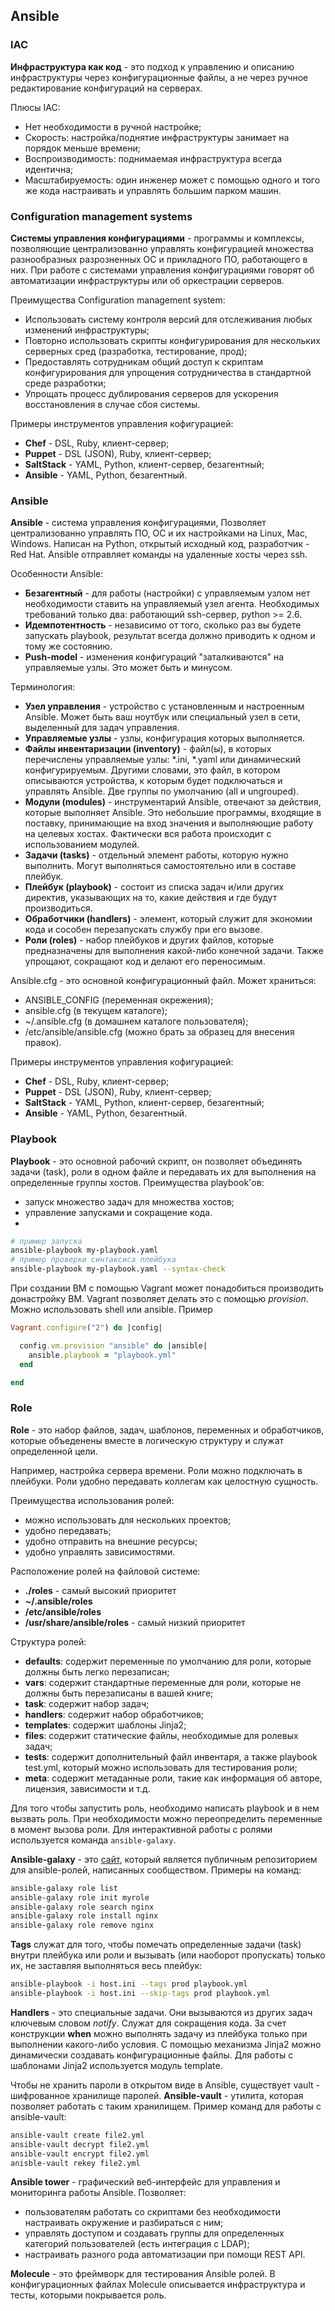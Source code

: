 ## Ansible

### IAC
**Инфраструктура как код** - это подход к управлению и описанию инфраструктуры через конфигурационные файлы, а не через ручное редактирование конфигураций на серверах.

Плюсы IAC:
 - Нет необходимости в ручной настройке;
 - Скорость: настройка/поднятие инфраструктуры занимает на порядок меньше времени;
 - Воспроизводимость: поднимаемая инфраструктура всегда идентична;
 - Масштабируемость: один инженер может с помощью одного и того же кода настраивать и управлять большим парком машин.

### Configuration management systems

**Системы управления конфигурациями** - программы и комплексы, позволяющие централизованно управлять конфигурацией множества разнообразных разрозненных ОС и прикладного ПО, работающего в них. При работе с системами управления конфигурациями говорят об автоматизации инфраструктуры или об оркестрации серверов.

Преимущества Configuration management system:
 - Использовать систему контроля версий для отслеживания любых изменений инфраструктуры;
 - Повторно использовать скрипты конфигурирования для нескольких серверных сред (разработка, тестирование, прод);
 - Предоставлять сотрудникам общий доступ к скриптам конфигурирования для упрощения сотрудничества в стандартной среде разработки;
 - Упрощать процесс дублирования серверов для ускорения восстановления в случае сбоя системы.

Примеры инструментов управления кофигурацией:
 - **Chef** - DSL, Ruby, клиент-сервер;
 - **Puppet** - DSL (JSON), Ruby, клиент-сервер;
 - **SaltStack** - YAML, Python, клиент-сервер, безагентный;
 - **Ansible** - YAML, Python, безагентный.

### Ansible

**Ansible** - система управления конфигурациями, Позволяет централизованно управлять ПО, ОС и их настройками на Linux, Mac, Windows. Написан на Python, открытый исходный код, разработчик - Red Hat. Ansible отправляет команды на удаленные хосты через ssh.

Особенности Ansible:
 - **Безагентный** - для работы (настройки) с управляемым узлом нет необходимости ставить на управляемый узел агента. Необходимых требований только два: работающий ssh-сервер, python >= 2.6.
 - **Идемпотентность** - независимо от того, сколько раз вы будете запускать playbook, результат всегда должно приводить к одном и тому же состоянию.
 - **Push-model** - изменения конфигураций "заталкиваются" на управляемые узлы. Это может быть и минусом.

Терминология:
 - **Узел управления** - устройство с установленным и настроенным Ansible. Может быть ваш ноутбук или специальный узел в сети, выделенный для задач управления.
 - **Управляемые узлы** - узлы, конфигурация которых выполняется.
 - **Файлы инвентаризации (inventory)** - файл(ы), в которых перечислены управляемые узлы: *.ini, *.yaml или динамический конфигурируемым. Другими словами, это файл, в котором описываются устройства, к которым будет подключаться и управлять Ansible. Две группы по умолчанию (all и ungrouped).
 - **Модули (modules)** - инструментарий Ansible, отвечают за действия, которые выполняет Ansible. Это небольшие программы, входящие в поставку, принимающие на вход значения и выполняющие работу на целевых хостах. Фактически вся работа происходит с использованием модулей.
 - **Задачи (tasks)** - отдельный элемент работы, которую нужно выполнить. Могут выполняться самостоятельно или в составе плейбук.
 - **Плейбук (playbook)** - состоит из списка задач и/или других директив, указывающих на то, какие действия и где будут производиться.
 - **Обработчики (handlers)** - элемент, который служит для экономии кода и сособен перезапускать службу при его вызове.
 - **Роли (roles)** - набор плейбуков и других файлов, которые предназначены для выполнения какой-либо конечной задачи. Также упрощают, сокращают код и делают его переносимым.

Ansible.cfg - это основной конфигурационный файл. Может храниться:
 - ANSIBLE_CONFIG (переменная окрежения);
 - ansible.cfg (в текущем каталоге);
 - ~/.ansible.cfg (в домашнем каталоге пользователя);
 - /etc/ansible/ansible.cfg (можно брать за образец для внесения правок).

Примеры инструментов управления кофигурацией:
 - **Chef** - DSL, Ruby, клиент-сервер;
 - **Puppet** - DSL (JSON), Ruby, клиент-сервер;
 - **SaltStack** - YAML, Python, клиент-сервер, безагентный;
 - **Ansible** - YAML, Python, безагентный.

### Playbook

**Playbook** - это основной рабочий скрипт, он позволяет объединять задачи (task), роли в одном файле и передавать их для выполнения на определенные группы хостов.
Преимущества playbook'ов:
 - запуск множество задач для множества хостов;
 - управление запусками и сокращение кода.
 - 

```bash
# пример запуска
ansible-playbook my-playbook.yaml
# пример проверки синтаксиса плейбука
ansible-playbook my-playbook.yaml --syntax-check
```

При создании ВМ с помощью Vagrant может понадобиться производить донастройку ВМ. Vagrant позволяет делать это с помощью _provision_. Можно использовать shell или ansible.
Пример

```ruby
Vagrant.configure("2") do |config|

  config.vm.provision "ansible" do |ansible|
    ansible.playbook = "playbook.yml"
  end

end
```

### Role

**Role** - это набор файлов, задач, шаблонов, переменных и обработчиков, которые объеденены вместе в логическую структуру и служат определенной цели.

Например, настройка сервера времени. Роли можно подключать в плейбуки. Роли удобно передавать коллегам как целостную сущность.

Преимущества использования ролей:
 - можно использовать для нескольких проектов;
 - удобно передавать;
 - удобно отправить на внешние ресурсы;
 - удобно управлять зависимостями.

Расположение ролей на файловой системе:
 - **./roles** - самый высокий приоритет
 - **~/.ansible/roles**
 - **/etc/ansible/roles**
 - **/usr/share/ansible/roles** - самый низкий приоритет

Структура ролей:
 - **defaults**: содержит переменные по умолчанию для роли, которые должны быть легко перезаписан;
 - **vars**: содержит стандартные переменные для роли, которые не должны быть перезаписаны в вашей книге;
 - **task**: содержит набор задач;
 - **handlers**: содержит набор обработчиков;
 - **templates**: содержит шаблоны Jinja2;
 - **files**: содержит статические файлы, необходимые для ролевых задач;
 - **tests**: содержит дополнительный файл инвентаря, а также playbook test.yml, который можно использовать для тестирования роли;
 - **meta**: содержит метаданные роли, такие как информация об авторе, лицензия, зависимости и т.д.

Для того чтобы запустить роль, необходимо написать playbook и в нем вызвать роль. При необходимости можно переопределить переменные в момент вызова роли.
Для интерактивной работы с ролями используется команда `ansible-galaxy`.

**Ansible-galaxy** - это [сайт](https://galaxy.ansible.com/home), который является публичным репозиторием для ansible-ролей, написанных сообществом.
Примеры на команд:

```bash
ansible-galaxy role list
ansible-galaxy role init myrole
ansible-galaxy role search nginx
ansible-galaxy role install nginx
ansible-galaxy role remove nginx
```


**Tags** служат для того, чтобы помечать определенные задачи (task) внутри плейбука или роли и вызывать (или наоборот пропускать) только их, не заставляя выполняться весь плейбук:
```bash
ansible-playbook -i host.ini --tags prod playbook.yml
ansible-playbook -i host.ini --skip-tags prod playbook.yml
```

**Handlers** - это специальные задачи. Они вызываются из других задач ключевым словом _notify_. Служат для сокращения кода.
За счет конструкции **when** можно выполнять задачу из плейбука только при выполнении какого-либо условия.
С помощью механизма Jinja2 можно динамически создавать конфигурационные файлы. Для работы с шаблонами Jinja2 используется модуль template.

Чтобы не хранить пароли в открытом виде в Ansible, существует vault - шифрованное хранилище паролей.
**Ansible-vault** - утилита, которая позволяет работать с таким хранилищем.
Пример команд для работы с ansible-vault:

```bash
ansible-vault create file2.yml
ansible-vault decrypt file2.yml
ansible-vault encrypt file2.yml
anisble-vault rekey file2.yml
```

**Ansible tower** - графический веб-интерфейс для управления и мониторинга работы Ansible.
Позволяет:
 - пользователям работать со скриптами без необходимости настраивать окружение и разбираться с ним;
 - управлять доступом и создавать группы для определенных категорий пользователей (есть интеграция с LDAP);
 - настраивать разного рода автоматизации при помощи REST API.

**Molecule** - это фреймворк для тестирования Ansible ролей. В конфигурационных файлах Molecule описывается инфраструктура и тесты, которыми покрывается роль.
